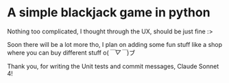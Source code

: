 # A simple blackjack game in python

Nothing too complicated, I thought through the UX, should be just fine :>

Soon there will be a lot more tho, I plan on adding some fun stuff like a shop where you can buy different stuff o(*￣▽￣*)ブ

Thank you, for writing the Unit tests and commit messages, Claude Sonnet 4!
